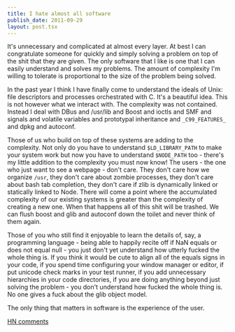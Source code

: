 ```yaml
---
title: I hate almost all software
publish_date: 2011-09-29
layout: post.tsx
---
```


It's unnecessary and complicated at almost every layer. At best I can
congratulate someone for quickly and simply solving a problem on top of the shit
that they are given. The only software that I like is one that I can easily
understand and solves my problems. The amount of complexity I'm willing to
tolerate is proportional to the size of the problem being solved.

In the past year I think I have finally come to understand the ideals of Unix:
file descriptors and processes orchestrated with C. It's a beautiful idea. This
is not however what we interact with. The complexity was not contained. Instead
I deal with DBus and /usr/lib and Boost and ioctls and SMF and signals and
volatile variables and prototypal inheritance and `_C99_FEATURES_` and dpkg and
autoconf.

Those of us who build on top of these systems are adding to the complexity. Not
only do you have to understand `$LD_LIBRARY_PATH` to make your system work but
now you have to understand `$NODE_PATH` too - there's my little addition to the
complexity you must now know! The users - the one who just want to see a
webpage - don't care. They don't care how we organize `/usr`, they don't care
about zombie processes, they don't care about bash tab completion, they don't
care if zlib is dynamically linked or statically linked to Node. There will come
a point where the accumulated complexity of our existing systems is greater than
the complexity of creating a new one. When that happens all of this shit will be
trashed. We can flush boost and glib and autoconf down the toilet and never
think of them again.

Those of you who still find it enjoyable to learn the details of, say, a
programming language - being able to happily recite off if NaN equals or does
not equal null - you just don't yet understand how utterly fucked the whole
thing is. If you think it would be cute to align all of the equals signs in your
code, if you spend time configuring your window manager or editor, if put
unicode check marks in your test runner, if you add unnecessary hierarchies in
your code directories, if you are doing anything beyond just solving the
problem - you don't understand how fucked the whole thing is. No one gives a
fuck about the glib object model.

The only thing that matters in software is the experience of the user.

<a href="https://news.ycombinator.com/item?id=3055154">HN comments</a>
